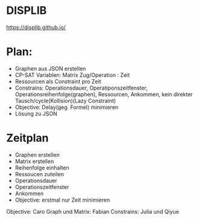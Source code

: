 # DISPLIB

https://displib.github.io/


# Plan: 

* Graphen aus JSON erstellen
* CP-SAT Variablen: Matrix Zug/Operation : Zeit
* Ressourcen als Constraint pro Zeit
* Constrains: Operationsdauer, Operatiponszeitfenster, Operationsreihenfolge(graphen), Ressourcen, Ankommen, kein direkter Tausch/cycle(Kollision)(Lazy Constraint)
* Objective: Delay(geg. Formel) minimieren
* Lösung zu JSON

# Zeitplan
* Graphen erstellen
* Matrix erstellen
* Reihenfolge einhalten
* Ressoucen zuteilen
* Operationsdauer
* Operationszeitfenster
* Ankommen
* Objective: erstmal nur Zeit minimieren

Objective: Caro
Graph und Matrix: Fabian
Constrains: Julia und Qiyue
